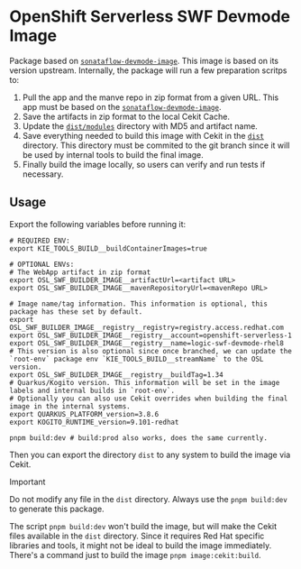 # OpenShift Serverless SWF Devmode Image

Package based on [`sonataflow-devmode-image`](../sonataflow-devmode-image).
This image is based on its version upstream. Internally, the package will run a few preparation scritps to:

1. Pull the app and the manve repo in zip format from a given URL. This app must be based on the [`sonataflow-devmode-image`](../sonataflow-devmode-image).
2. Save the artifacts in zip format to the local Cekit Cache.
3. Update the [`dist/modules`](dist/modules) directory with MD5 and artifact name.
4. Save everything needed to build this image with Cekit in the [`dist`](dist) directory. This directory must be commited to the git branch since it will be used by internal tools to build the final image.
5. Finally build the image locally, so users can verify and run tests if necessary.

## Usage

Export the following variables before running it:

```shell
# REQUIRED ENV:
export KIE_TOOLS_BUILD__buildContainerImages=true

# OPTIONAL ENVs:
# The WebApp artifact in zip format
export OSL_SWF_BUILDER_IMAGE__artifactUrl=<artifact URL>
export OSL_SWF_BUILDER_IMAGE__mavenRepositoryUrl=<mavenRepo URL>

# Image name/tag information. This information is optional, this package has these set by default.
export OSL_SWF_BUILDER_IMAGE__registry__registry=registry.access.redhat.com
export OSL_SWF_BUILDER_IMAGE__registry__account=openshift-serverless-1
export OSL_SWF_BUILDER_IMAGE__registry__name=logic-swf-devmode-rhel8
# This version is also optional since once branched, we can update the `root-env` package env `KIE_TOOLS_BUILD__streamName` to the OSL version.
export OSL_SWF_BUILDER_IMAGE__registry__buildTag=1.34
# Quarkus/Kogito version. This information will be set in the image labels and internal builds in `root-env`.
# Optionally you can also use Cekit overrides when building the final image in the internal systems.
export QUARKUS_PLATFORM_version=3.8.6
export KOGITO_RUNTIME_version=9.101-redhat

pnpm build:dev # build:prod also works, does the same currently.
```

Then you can export the directory `dist` to any system to build the image via Cekit.

> [!IMPORTANT]
> Do not modify any file in the `dist` directory. Always use the `pnpm build:dev` to generate this package.

The script `pnpm build:dev` won't build the image, but will make the Cekit files available in the `dist` directory.
Since it requires Red Hat specific libraries and tools, it might not be ideal to build the image immediately.
There's a command just to build the image `pnpm image:cekit:build`.
